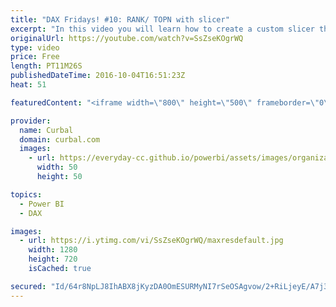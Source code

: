 ```yaml
---
title: "DAX Fridays! #10: RANK/ TOPN with slicer"
excerpt: "In this video you will learn how to create a custom slicer that will rank your data based on the criteria that you specify, for example, Top 3, Top 5 and Top 10.  PREVIOUS VIDEO: https://www.youtube.com/watch?v=z2qzJVeYhTY NEXT VIDEO: https://www.youtube.com/watch?v=kaPNxB-Hkvw   RANKX Tutorial: https://www.youtube.com/watch?v=z2qzJVeYhTY"
originalUrl: https://youtube.com/watch?v=SsZseKOgrWQ
type: video
price: Free
length: PT11M26S
publishedDateTime: 2016-10-04T16:51:23Z
heat: 51

featuredContent: "<iframe width=\"800\" height=\"500\" frameborder=\"0\" src=\"https://www.youtube.com/embed/SsZseKOgrWQ\" allow=\"accelerometer; autoplay; encrypted-media; gyroscope; picture-in-picture\" allowfullscreen></iframe>"

provider:
  name: Curbal
  domain: curbal.com
  images:
    - url: https://everyday-cc.github.io/powerbi/assets/images/organizations/curbal.com-50x50.jpg
      width: 50
      height: 50

topics:
  - Power BI
  - DAX

images:
  - url: https://i.ytimg.com/vi/SsZseKOgrWQ/maxresdefault.jpg
    width: 1280
    height: 720
    isCached: true

secured: "Id/64r8NpLJ8IhABX8jKyzDA0OmESURMyNI7rSeOSAgvow/2+RiLjeyE/A7j3tE/QMV6S2UFKYvb88qm3okwJTD6sfgd0dMC2hp9PN0JhykXzzY9vcIO1fVBbcQCHLizNON+gTdrxTrc4O3lmB82quBIhJrPIWtFTXQZ/xHxc7TkgGAcaaUExTKPdPtBsUuLu7Ykz5XaMlfpBSbdcwNHyeNeXIEAAzOeuO82C5BNYhhrcqQDqNr8RtHn0owdre9/IN2UGvQOi87yAJQLiUy0A4GCJDncPdNNvBoCDyWqiI9rNpw+G+cjdZB71B549dZ1FHt8sSs/SQnd6GcJzCTGhJOGkkt0FYv5i3dGHCozc3ywsUoz9treU1nd56KVF/QMvTJsYm9BrJ+BEmW7EEytrs2C7RaitTNm7Rxjj1ep47fIkntONIjrX+cEGey9utho;okje9hhgjj6YqUIx+dgTIQ=="
---
```


